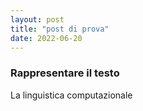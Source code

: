 ```yaml
---
layout: post
title: "post di prova"
date: 2022-06-20
---
```


### Rappresentare il testo

La linguistica computazionale
